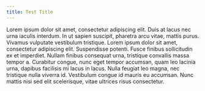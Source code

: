 ```yaml
---
title: Test Title
---
```


Lorem ipsum dolor sit amet, consectetur adipiscing elit. Duis at lacus nec urna iaculis interdum. In ut sapien suscipit, pharetra arcu vitae, mattis purus. Vivamus vulputate vestibulum tristique. Lorem ipsum dolor sit amet, consectetur adipiscing elit. Suspendisse potenti. Fusce finibus sollicitudin ex et imperdiet. Nullam finibus consequat urna, tristique convallis massa tempor a. Curabitur congue, nunc eget tempor accumsan, quam leo lacinia urna, dapibus facilisis mi lacus in lacus. Nulla feugiat leo magna, nec tristique nulla viverra id. Vestibulum congue id mauris eu accumsan. Nunc mattis nisi sed elit scelerisque, vitae ultrices risus consectetur.

